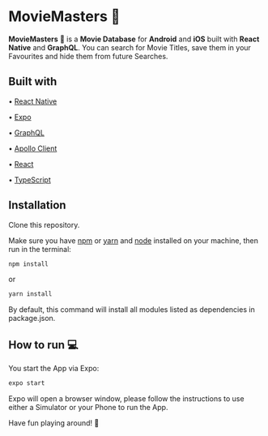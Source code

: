 # MovieMasters :movie_camera:

**MovieMasters** :movie_camera: is a **Movie Database** for **Android** and **iOS** built with **React Native** and **GraphQL**. 
You can search for Movie Titles, save them in your Favourites and hide them from future Searches.

## Built with

• [React Native](https://reactnative.dev/)

• [Expo](https://expressjs.com/)

• [GraphQL](https://graphql.org/)

• [Apollo Client](https://www.apollographql.com/docs/react/)

• [React](https://reactjs.org/)

• [TypeScript](https://www.typescriptlang.org/)

## Installation

Clone this repository.

Make sure you have [npm](https://www.npmjs.com/) or [yarn](https://yarnpkg.com/) and [node](https://nodejs.org/en/) installed on your machine, then run in the terminal:

```bash
npm install
```

or

```bash
yarn install
```

By default, this command will install all modules listed as dependencies in package.json.

## How to run :computer:

You start the App via Expo:

```bash
expo start
```

Expo will open a browser window, please follow the instructions to use either a Simulator or your Phone to run the App.

Have fun playing around! :movie_camera:
